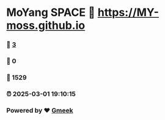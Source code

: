 # MoYang SPACE :link: https://MY-moss.github.io 
### :page_facing_up: [3](https://MY-moss.github.io/tag.html) 
### :speech_balloon: 0 
### :hibiscus: 1529 
### :alarm_clock: 2025-03-01 19:10:15 
### Powered by :heart: [Gmeek](https://github.com/Meekdai/Gmeek)
